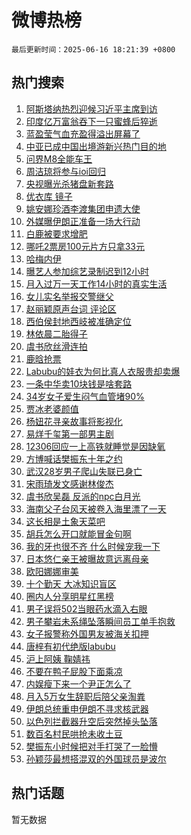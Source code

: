 # 微博热榜

`最后更新时间：2025-06-16 18:21:39 +0800`

## 热门搜索

1. [阿斯塔纳热烈迎候习近平主席到访](https://m.weibo.cn/search?containerid=100103type%3D1%26t%3D10%26q%3D%23%E9%98%BF%E6%96%AF%E5%A1%94%E7%BA%B3%E7%83%AD%E7%83%88%E8%BF%8E%E5%80%99%E4%B9%A0%E8%BF%91%E5%B9%B3%E4%B8%BB%E5%B8%AD%E5%88%B0%E8%AE%BF%23&stream_entry_id=51&isnewpage=1&extparam=seat%3D1%26dgr%3D0%26cate%3D10103%26pos%3D0%26c_type%3D51%26filter_type%3Drealtimehot%26stream_entry_id%3D51%26q%3D%2523%25E9%2598%25BF%25E6%2596%25AF%25E5%25A1%2594%25E7%25BA%25B3%25E7%2583%25AD%25E7%2583%2588%25E8%25BF%258E%25E5%2580%2599%25E4%25B9%25A0%25E8%25BF%2591%25E5%25B9%25B3%25E4%25B8%25BB%25E5%25B8%25AD%25E5%2588%25B0%25E8%25AE%25BF%2523%26display_time%3D1750069298%26pre_seqid%3D1750069298079044243839)
1. [印度亿万富翁吞下一只蜜蜂后猝逝](https://m.weibo.cn/search?containerid=100103type%3D1%26t%3D10%26q%3D%23%E5%8D%B0%E5%BA%A6%E4%BA%BF%E4%B8%87%E5%AF%8C%E7%BF%81%E5%90%9E%E4%B8%8B%E4%B8%80%E5%8F%AA%E8%9C%9C%E8%9C%82%E5%90%8E%E7%8C%9D%E9%80%9D%23&stream_entry_id=31&isnewpage=1&extparam=seat%3D1%26dgr%3D0%26band_rank%3D1%26flag%3D1%26lcate%3D5001%26c_type%3D31%26cate%3D5001%26pos%3D0%26filter_type%3Drealtimehot%26realpos%3D1%26stream_entry_id%3D31%26q%3D%2523%25E5%258D%25B0%25E5%25BA%25A6%25E4%25BA%25BF%25E4%25B8%2587%25E5%25AF%258C%25E7%25BF%2581%25E5%2590%259E%25E4%25B8%258B%25E4%25B8%2580%25E5%258F%25AA%25E8%259C%259C%25E8%259C%2582%25E5%2590%258E%25E7%258C%259D%25E9%2580%259D%2523%26display_time%3D1750069298%26pre_seqid%3D1750069298079044243839)
1. [蓝盈莹气血充盈得溢出屏幕了](https://m.weibo.cn/search?containerid=100103type%3D1%26t%3D10%26q%3D%E8%93%9D%E7%9B%88%E8%8E%B9%E6%B0%94%E8%A1%80%E5%85%85%E7%9B%88%E5%BE%97%E6%BA%A2%E5%87%BA%E5%B1%8F%E5%B9%95%E4%BA%86&stream_entry_id=31&isnewpage=1&extparam=seat%3D1%26dgr%3D0%26band_rank%3D2%26flag%3D2%26lcate%3D5001%26c_type%3D31%26cate%3D5001%26pos%3D1%26filter_type%3Drealtimehot%26realpos%3D2%26stream_entry_id%3D31%26q%3D%25E8%2593%259D%25E7%259B%2588%25E8%258E%25B9%25E6%25B0%2594%25E8%25A1%2580%25E5%2585%2585%25E7%259B%2588%25E5%25BE%2597%25E6%25BA%25A2%25E5%2587%25BA%25E5%25B1%258F%25E5%25B9%2595%25E4%25BA%2586%26display_time%3D1750069298%26pre_seqid%3D1750069298079044243839)
1. [中亚已成中国出境游新兴热门目的地](https://m.weibo.cn/search?containerid=100103type%3D1%26t%3D10%26q%3D%23%E4%B8%AD%E4%BA%9A%E5%B7%B2%E6%88%90%E4%B8%AD%E5%9B%BD%E5%87%BA%E5%A2%83%E6%B8%B8%E6%96%B0%E5%85%B4%E7%83%AD%E9%97%A8%E7%9B%AE%E7%9A%84%E5%9C%B0%23&stream_entry_id=31&isnewpage=1&extparam=seat%3D1%26dgr%3D0%26band_rank%3D3%26flag%3D1%26lcate%3D5001%26c_type%3D31%26cate%3D5001%26pos%3D2%26filter_type%3Drealtimehot%26realpos%3D3%26stream_entry_id%3D31%26q%3D%2523%25E4%25B8%25AD%25E4%25BA%259A%25E5%25B7%25B2%25E6%2588%2590%25E4%25B8%25AD%25E5%259B%25BD%25E5%2587%25BA%25E5%25A2%2583%25E6%25B8%25B8%25E6%2596%25B0%25E5%2585%25B4%25E7%2583%25AD%25E9%2597%25A8%25E7%259B%25AE%25E7%259A%2584%25E5%259C%25B0%2523%26display_time%3D1750069298%26pre_seqid%3D1750069298079044243839)
1. [问界M8全能车王](https://m.weibo.cn/search?containerid=100103type%3D1%26t%3D10%26q%3D%23%E9%97%AE%E7%95%8CM8%E5%85%A8%E8%83%BD%E8%BD%A6%E7%8E%8B%23&stream_entry_id=31&isnewpage=1&extparam=seat%3D1%26dgr%3D0%26band_rank%3D4%26lcate%3D5001%26adid%3D290043%26filter_type%3Drealtimehot%26c_type%3D31%26cate%3D5001%26pos%3D3%26topic_ad%3D1%26is_ad_pos%3D1%26stream_entry_id%3D31%26q%3D%2523%25E9%2597%25AE%25E7%2595%258CM8%25E5%2585%25A8%25E8%2583%25BD%25E8%25BD%25A6%25E7%258E%258B%2523%26display_time%3D1750069298%26pre_seqid%3D1750069298079044243839)
1. [周洁琼将参与ioi回归](https://m.weibo.cn/search?containerid=100103type%3D1%26t%3D10%26q%3D%23%E5%91%A8%E6%B4%81%E7%90%BC%E5%B0%86%E5%8F%82%E4%B8%8Eioi%E5%9B%9E%E5%BD%92%23&stream_entry_id=31&isnewpage=1&extparam=seat%3D1%26dgr%3D0%26band_rank%3D4%26flag%3D1%26lcate%3D5001%26c_type%3D31%26cate%3D5001%26pos%3D4%26filter_type%3Drealtimehot%26realpos%3D4%26stream_entry_id%3D31%26q%3D%2523%25E5%2591%25A8%25E6%25B4%2581%25E7%2590%25BC%25E5%25B0%2586%25E5%258F%2582%25E4%25B8%258Eioi%25E5%259B%259E%25E5%25BD%2592%2523%26display_time%3D1750069298%26pre_seqid%3D1750069298079044243839)
1. [央视曝光杀猪盘新套路](https://m.weibo.cn/search?containerid=100103type%3D1%26t%3D10%26q%3D%23%E5%A4%AE%E8%A7%86%E6%9B%9D%E5%85%89%E6%9D%80%E7%8C%AA%E7%9B%98%E6%96%B0%E5%A5%97%E8%B7%AF%23&stream_entry_id=31&isnewpage=1&extparam=seat%3D1%26dgr%3D0%26band_rank%3D5%26flag%3D0%26lcate%3D5001%26c_type%3D31%26cate%3D5001%26pos%3D5%26filter_type%3Drealtimehot%26realpos%3D5%26stream_entry_id%3D31%26q%3D%2523%25E5%25A4%25AE%25E8%25A7%2586%25E6%259B%259D%25E5%2585%2589%25E6%259D%2580%25E7%258C%25AA%25E7%259B%2598%25E6%2596%25B0%25E5%25A5%2597%25E8%25B7%25AF%2523%26display_time%3D1750069298%26pre_seqid%3D1750069298079044243839)
1. [优衣库 镜子](https://m.weibo.cn/search?containerid=100103type%3D1%26t%3D10%26q%3D%E4%BC%98%E8%A1%A3%E5%BA%93+%E9%95%9C%E5%AD%90&stream_entry_id=31&isnewpage=1&extparam=seat%3D1%26dgr%3D0%26band_rank%3D6%26flag%3D2%26lcate%3D5001%26c_type%3D31%26cate%3D5001%26pos%3D6%26filter_type%3Drealtimehot%26realpos%3D6%26stream_entry_id%3D31%26q%3D%25E4%25BC%2598%25E8%25A1%25A3%25E5%25BA%2593%2520%25E9%2595%259C%25E5%25AD%2590%26display_time%3D1750069298%26pre_seqid%3D1750069298079044243839)
1. [姚安娜珍酒李渡集团申遗大使](https://m.weibo.cn/search?containerid=100103type%3D1%26t%3D10%26q%3D%23%E5%A7%9A%E5%AE%89%E5%A8%9C%E7%8F%8D%E9%85%92%E6%9D%8E%E6%B8%A1%E9%9B%86%E5%9B%A2%E7%94%B3%E9%81%97%E5%A4%A7%E4%BD%BF%23&stream_entry_id=31&isnewpage=1&extparam=seat%3D1%26dgr%3D0%26band_rank%3D7%26lcate%3D5001%26adid%3D290211%26filter_type%3Drealtimehot%26c_type%3D31%26cate%3D5001%26pos%3D7%26topic_ad%3D1%26is_ad_pos%3D1%26stream_entry_id%3D31%26q%3D%2523%25E5%25A7%259A%25E5%25AE%2589%25E5%25A8%259C%25E7%258F%258D%25E9%2585%2592%25E6%259D%258E%25E6%25B8%25A1%25E9%259B%2586%25E5%259B%25A2%25E7%2594%25B3%25E9%2581%2597%25E5%25A4%25A7%25E4%25BD%25BF%2523%26display_time%3D1750069298%26pre_seqid%3D1750069298079044243839)
1. [外媒曝伊朗正准备一场大行动](https://m.weibo.cn/search?containerid=100103type%3D1%26t%3D10%26q%3D%23%E5%A4%96%E5%AA%92%E6%9B%9D%E4%BC%8A%E6%9C%97%E6%AD%A3%E5%87%86%E5%A4%87%E4%B8%80%E5%9C%BA%E5%A4%A7%E8%A1%8C%E5%8A%A8%23&stream_entry_id=31&isnewpage=1&extparam=seat%3D1%26dgr%3D0%26band_rank%3D7%26flag%3D1%26lcate%3D5001%26c_type%3D31%26cate%3D5001%26pos%3D8%26filter_type%3Drealtimehot%26realpos%3D7%26stream_entry_id%3D31%26q%3D%2523%25E5%25A4%2596%25E5%25AA%2592%25E6%259B%259D%25E4%25BC%258A%25E6%259C%2597%25E6%25AD%25A3%25E5%2587%2586%25E5%25A4%2587%25E4%25B8%2580%25E5%259C%25BA%25E5%25A4%25A7%25E8%25A1%258C%25E5%258A%25A8%2523%26display_time%3D1750069298%26pre_seqid%3D1750069298079044243839)
1. [白鹿被要求增肥](https://m.weibo.cn/search?containerid=100103type%3D1%26t%3D10%26q%3D%E7%99%BD%E9%B9%BF%E8%A2%AB%E8%A6%81%E6%B1%82%E5%A2%9E%E8%82%A5&stream_entry_id=31&isnewpage=1&extparam=seat%3D1%26dgr%3D0%26band_rank%3D8%26flag%3D1%26lcate%3D5001%26c_type%3D31%26cate%3D5001%26pos%3D9%26filter_type%3Drealtimehot%26realpos%3D8%26stream_entry_id%3D31%26q%3D%25E7%2599%25BD%25E9%25B9%25BF%25E8%25A2%25AB%25E8%25A6%2581%25E6%25B1%2582%25E5%25A2%259E%25E8%2582%25A5%26display_time%3D1750069298%26pre_seqid%3D1750069298079044243839)
1. [哪吒2票房100元片方只拿33元](https://m.weibo.cn/search?containerid=100103type%3D1%26t%3D10%26q%3D%23%E5%93%AA%E5%90%922%E7%A5%A8%E6%88%BF100%E5%85%83%E7%89%87%E6%96%B9%E5%8F%AA%E6%8B%BF33%E5%85%83%23&stream_entry_id=31&isnewpage=1&extparam=seat%3D1%26dgr%3D0%26band_rank%3D9%26flag%3D0%26lcate%3D5001%26c_type%3D31%26cate%3D5001%26pos%3D10%26filter_type%3Drealtimehot%26realpos%3D9%26stream_entry_id%3D31%26q%3D%2523%25E5%2593%25AA%25E5%2590%25922%25E7%25A5%25A8%25E6%2588%25BF100%25E5%2585%2583%25E7%2589%2587%25E6%2596%25B9%25E5%258F%25AA%25E6%258B%25BF33%25E5%2585%2583%2523%26display_time%3D1750069298%26pre_seqid%3D1750069298079044243839)
1. [哈梅内伊](https://m.weibo.cn/search?containerid=100103type%3D1%26t%3D10%26q%3D%E5%93%88%E6%A2%85%E5%86%85%E4%BC%8A&stream_entry_id=31&isnewpage=1&extparam=seat%3D1%26dgr%3D0%26band_rank%3D10%26flag%3D0%26lcate%3D5001%26c_type%3D31%26cate%3D5001%26pos%3D11%26filter_type%3Drealtimehot%26realpos%3D10%26stream_entry_id%3D31%26q%3D%25E5%2593%2588%25E6%25A2%2585%25E5%2586%2585%25E4%25BC%258A%26display_time%3D1750069298%26pre_seqid%3D1750069298079044243839)
1. [曝艺人参加综艺录制迟到12小时](https://m.weibo.cn/search?containerid=100103type%3D1%26t%3D10%26q%3D%23%E6%9B%9D%E8%89%BA%E4%BA%BA%E5%8F%82%E5%8A%A0%E7%BB%BC%E8%89%BA%E5%BD%95%E5%88%B6%E8%BF%9F%E5%88%B012%E5%B0%8F%E6%97%B6%23&stream_entry_id=31&isnewpage=1&extparam=seat%3D1%26dgr%3D0%26band_rank%3D11%26flag%3D1%26lcate%3D5001%26c_type%3D31%26cate%3D5001%26pos%3D12%26filter_type%3Drealtimehot%26realpos%3D11%26stream_entry_id%3D31%26q%3D%2523%25E6%259B%259D%25E8%2589%25BA%25E4%25BA%25BA%25E5%258F%2582%25E5%258A%25A0%25E7%25BB%25BC%25E8%2589%25BA%25E5%25BD%2595%25E5%2588%25B6%25E8%25BF%259F%25E5%2588%25B012%25E5%25B0%258F%25E6%2597%25B6%2523%26display_time%3D1750069298%26pre_seqid%3D1750069298079044243839)
1. [月入过万一天工作14小时的真实生活](https://m.weibo.cn/search?containerid=100103type%3D1%26t%3D10%26q%3D%E6%9C%88%E5%85%A5%E8%BF%87%E4%B8%87%E4%B8%80%E5%A4%A9%E5%B7%A5%E4%BD%9C14%E5%B0%8F%E6%97%B6%E7%9A%84%E7%9C%9F%E5%AE%9E%E7%94%9F%E6%B4%BB&stream_entry_id=31&isnewpage=1&extparam=seat%3D1%26dgr%3D0%26band_rank%3D12%26flag%3D1%26lcate%3D5001%26c_type%3D31%26cate%3D5001%26pos%3D13%26filter_type%3Drealtimehot%26realpos%3D12%26stream_entry_id%3D31%26q%3D%25E6%259C%2588%25E5%2585%25A5%25E8%25BF%2587%25E4%25B8%2587%25E4%25B8%2580%25E5%25A4%25A9%25E5%25B7%25A5%25E4%25BD%259C14%25E5%25B0%258F%25E6%2597%25B6%25E7%259A%2584%25E7%259C%259F%25E5%25AE%259E%25E7%2594%259F%25E6%25B4%25BB%26display_time%3D1750069298%26pre_seqid%3D1750069298079044243839)
1. [女儿实名举报交警继父](https://m.weibo.cn/search?containerid=100103type%3D1%26t%3D10%26q%3D%23%E5%A5%B3%E5%84%BF%E5%AE%9E%E5%90%8D%E4%B8%BE%E6%8A%A5%E4%BA%A4%E8%AD%A6%E7%BB%A7%E7%88%B6%23&stream_entry_id=31&isnewpage=1&extparam=seat%3D1%26dgr%3D0%26band_rank%3D13%26flag%3D2%26lcate%3D5001%26c_type%3D31%26cate%3D5001%26pos%3D14%26filter_type%3Drealtimehot%26realpos%3D13%26stream_entry_id%3D31%26q%3D%2523%25E5%25A5%25B3%25E5%2584%25BF%25E5%25AE%259E%25E5%2590%258D%25E4%25B8%25BE%25E6%258A%25A5%25E4%25BA%25A4%25E8%25AD%25A6%25E7%25BB%25A7%25E7%2588%25B6%2523%26display_time%3D1750069298%26pre_seqid%3D1750069298079044243839)
1. [赵丽颖原声台词 评论区](https://m.weibo.cn/search?containerid=100103type%3D1%26t%3D10%26q%3D%E8%B5%B5%E4%B8%BD%E9%A2%96%E5%8E%9F%E5%A3%B0%E5%8F%B0%E8%AF%8D+%E8%AF%84%E8%AE%BA%E5%8C%BA&stream_entry_id=31&isnewpage=1&extparam=seat%3D1%26dgr%3D0%26band_rank%3D14%26flag%3D1%26lcate%3D5001%26c_type%3D31%26cate%3D5001%26pos%3D15%26filter_type%3Drealtimehot%26realpos%3D14%26stream_entry_id%3D31%26q%3D%25E8%25B5%25B5%25E4%25B8%25BD%25E9%25A2%2596%25E5%258E%259F%25E5%25A3%25B0%25E5%258F%25B0%25E8%25AF%258D%2520%25E8%25AF%2584%25E8%25AE%25BA%25E5%258C%25BA%26display_time%3D1750069298%26pre_seqid%3D1750069298079044243839)
1. [西伯侯封地西岐被准确定位](https://m.weibo.cn/search?containerid=100103type%3D1%26t%3D10%26q%3D%23%E8%A5%BF%E4%BC%AF%E4%BE%AF%E5%B0%81%E5%9C%B0%E8%A5%BF%E5%B2%90%E8%A2%AB%E5%87%86%E7%A1%AE%E5%AE%9A%E4%BD%8D%23&stream_entry_id=31&isnewpage=1&extparam=seat%3D1%26dgr%3D0%26band_rank%3D15%26flag%3D1%26lcate%3D5001%26c_type%3D31%26cate%3D5001%26pos%3D16%26filter_type%3Drealtimehot%26realpos%3D15%26stream_entry_id%3D31%26q%3D%2523%25E8%25A5%25BF%25E4%25BC%25AF%25E4%25BE%25AF%25E5%25B0%2581%25E5%259C%25B0%25E8%25A5%25BF%25E5%25B2%2590%25E8%25A2%25AB%25E5%2587%2586%25E7%25A1%25AE%25E5%25AE%259A%25E4%25BD%258D%2523%26display_time%3D1750069298%26pre_seqid%3D1750069298079044243839)
1. [林依晨二胎得子](https://m.weibo.cn/search?containerid=100103type%3D1%26t%3D10%26q%3D%23%E6%9E%97%E4%BE%9D%E6%99%A8%E4%BA%8C%E8%83%8E%E5%BE%97%E5%AD%90%23&stream_entry_id=31&isnewpage=1&extparam=seat%3D1%26dgr%3D0%26band_rank%3D16%26flag%3D2%26lcate%3D5001%26c_type%3D31%26cate%3D5001%26pos%3D17%26filter_type%3Drealtimehot%26realpos%3D16%26stream_entry_id%3D31%26q%3D%2523%25E6%259E%2597%25E4%25BE%259D%25E6%2599%25A8%25E4%25BA%258C%25E8%2583%258E%25E5%25BE%2597%25E5%25AD%2590%2523%26display_time%3D1750069298%26pre_seqid%3D1750069298079044243839)
1. [虞书欣丝滑连拍](https://m.weibo.cn/search?containerid=100103type%3D1%26t%3D10%26q%3D%23%E8%99%9E%E4%B9%A6%E6%AC%A3%E4%B8%9D%E6%BB%91%E8%BF%9E%E6%8B%8D%23&stream_entry_id=31&isnewpage=1&extparam=seat%3D1%26dgr%3D0%26band_rank%3D17%26flag%3D1%26lcate%3D5001%26c_type%3D31%26cate%3D5001%26pos%3D18%26filter_type%3Drealtimehot%26realpos%3D17%26stream_entry_id%3D31%26q%3D%2523%25E8%2599%259E%25E4%25B9%25A6%25E6%25AC%25A3%25E4%25B8%259D%25E6%25BB%2591%25E8%25BF%259E%25E6%258B%258D%2523%26display_time%3D1750069298%26pre_seqid%3D1750069298079044243839)
1. [鹿晗抢票](https://m.weibo.cn/search?containerid=100103type%3D1%26t%3D10%26q%3D%E9%B9%BF%E6%99%97%E6%8A%A2%E7%A5%A8&stream_entry_id=31&isnewpage=1&extparam=seat%3D1%26dgr%3D0%26band_rank%3D18%26flag%3D1%26lcate%3D5001%26c_type%3D31%26cate%3D5001%26pos%3D19%26filter_type%3Drealtimehot%26realpos%3D18%26stream_entry_id%3D31%26q%3D%25E9%25B9%25BF%25E6%2599%2597%25E6%258A%25A2%25E7%25A5%25A8%26display_time%3D1750069298%26pre_seqid%3D1750069298079044243839)
1. [Labubu的娃衣为何比真人衣服贵却卖爆](https://m.weibo.cn/search?containerid=100103type%3D1%26t%3D10%26q%3DLabubu%E7%9A%84%E5%A8%83%E8%A1%A3%E4%B8%BA%E4%BD%95%E6%AF%94%E7%9C%9F%E4%BA%BA%E8%A1%A3%E6%9C%8D%E8%B4%B5%E5%8D%B4%E5%8D%96%E7%88%86&stream_entry_id=31&isnewpage=1&extparam=seat%3D1%26dgr%3D0%26band_rank%3D19%26flag%3D1%26lcate%3D5001%26c_type%3D31%26filter_type%3Drealtimehot%26cate%3D5001%26pos%3D20%26is_ai_ask%3D1%26realpos%3D19%26stream_entry_id%3D31%26q%3DLabubu%25E7%259A%2584%25E5%25A8%2583%25E8%25A1%25A3%25E4%25B8%25BA%25E4%25BD%2595%25E6%25AF%2594%25E7%259C%259F%25E4%25BA%25BA%25E8%25A1%25A3%25E6%259C%258D%25E8%25B4%25B5%25E5%258D%25B4%25E5%258D%2596%25E7%2588%2586%26display_time%3D1750069298%26pre_seqid%3D1750069298079044243839)
1. [一条中华卖10块钱是啥套路](https://m.weibo.cn/search?containerid=100103type%3D1%26t%3D10%26q%3D%E4%B8%80%E6%9D%A1%E4%B8%AD%E5%8D%8E%E5%8D%9610%E5%9D%97%E9%92%B1%E6%98%AF%E5%95%A5%E5%A5%97%E8%B7%AF&stream_entry_id=31&isnewpage=1&extparam=seat%3D1%26dgr%3D0%26band_rank%3D20%26flag%3D1%26lcate%3D5001%26c_type%3D31%26cate%3D5001%26pos%3D21%26filter_type%3Drealtimehot%26realpos%3D20%26stream_entry_id%3D31%26q%3D%25E4%25B8%2580%25E6%259D%25A1%25E4%25B8%25AD%25E5%258D%258E%25E5%258D%259610%25E5%259D%2597%25E9%2592%25B1%25E6%2598%25AF%25E5%2595%25A5%25E5%25A5%2597%25E8%25B7%25AF%26display_time%3D1750069298%26pre_seqid%3D1750069298079044243839)
1. [34岁女子爱生闷气血管堵90%](https://m.weibo.cn/search?containerid=100103type%3D1%26t%3D10%26q%3D%2334%E5%B2%81%E5%A5%B3%E5%AD%90%E7%88%B1%E7%94%9F%E9%97%B7%E6%B0%94%E8%A1%80%E7%AE%A1%E5%A0%B590%25%23&stream_entry_id=31&isnewpage=1&extparam=seat%3D1%26dgr%3D0%26band_rank%3D21%26flag%3D1%26lcate%3D5001%26c_type%3D31%26cate%3D5001%26pos%3D22%26filter_type%3Drealtimehot%26realpos%3D21%26stream_entry_id%3D31%26q%3D%252334%25E5%25B2%2581%25E5%25A5%25B3%25E5%25AD%2590%25E7%2588%25B1%25E7%2594%259F%25E9%2597%25B7%25E6%25B0%2594%25E8%25A1%2580%25E7%25AE%25A1%25E5%25A0%25B590%2525%2523%26display_time%3D1750069298%26pre_seqid%3D1750069298079044243839)
1. [贾冰老婆颜值](https://m.weibo.cn/search?containerid=100103type%3D1%26t%3D10%26q%3D%E8%B4%BE%E5%86%B0%E8%80%81%E5%A9%86%E9%A2%9C%E5%80%BC&stream_entry_id=31&isnewpage=1&extparam=seat%3D1%26dgr%3D0%26band_rank%3D22%26flag%3D1%26lcate%3D5001%26c_type%3D31%26cate%3D5001%26pos%3D23%26filter_type%3Drealtimehot%26realpos%3D22%26stream_entry_id%3D31%26q%3D%25E8%25B4%25BE%25E5%2586%25B0%25E8%2580%2581%25E5%25A9%2586%25E9%25A2%259C%25E5%2580%25BC%26display_time%3D1750069298%26pre_seqid%3D1750069298079044243839)
1. [杨妞花寻亲故事将影视化](https://m.weibo.cn/search?containerid=100103type%3D1%26t%3D10%26q%3D%23%E6%9D%A8%E5%A6%9E%E8%8A%B1%E5%AF%BB%E4%BA%B2%E6%95%85%E4%BA%8B%E5%B0%86%E5%BD%B1%E8%A7%86%E5%8C%96%23&stream_entry_id=31&isnewpage=1&extparam=seat%3D1%26dgr%3D0%26band_rank%3D23%26flag%3D1%26lcate%3D5001%26c_type%3D31%26cate%3D5001%26pos%3D24%26filter_type%3Drealtimehot%26realpos%3D23%26stream_entry_id%3D31%26q%3D%2523%25E6%259D%25A8%25E5%25A6%259E%25E8%258A%25B1%25E5%25AF%25BB%25E4%25BA%25B2%25E6%2595%2585%25E4%25BA%258B%25E5%25B0%2586%25E5%25BD%25B1%25E8%25A7%2586%25E5%258C%2596%2523%26display_time%3D1750069298%26pre_seqid%3D1750069298079044243839)
1. [易烊千玺第一部男主剧](https://m.weibo.cn/search?containerid=100103type%3D1%26t%3D10%26q%3D%23%E6%98%93%E7%83%8A%E5%8D%83%E7%8E%BA%E7%AC%AC%E4%B8%80%E9%83%A8%E7%94%B7%E4%B8%BB%E5%89%A7%23&stream_entry_id=31&isnewpage=1&extparam=seat%3D1%26dgr%3D0%26band_rank%3D24%26flag%3D0%26lcate%3D5001%26c_type%3D31%26cate%3D5001%26pos%3D25%26filter_type%3Drealtimehot%26realpos%3D24%26stream_entry_id%3D31%26q%3D%2523%25E6%2598%2593%25E7%2583%258A%25E5%258D%2583%25E7%258E%25BA%25E7%25AC%25AC%25E4%25B8%2580%25E9%2583%25A8%25E7%2594%25B7%25E4%25B8%25BB%25E5%2589%25A7%2523%26display_time%3D1750069298%26pre_seqid%3D1750069298079044243839)
1. [12306回应一上高铁就睡觉是因缺氧](https://m.weibo.cn/search?containerid=100103type%3D1%26t%3D10%26q%3D%2312306%E5%9B%9E%E5%BA%94%E4%B8%80%E4%B8%8A%E9%AB%98%E9%93%81%E5%B0%B1%E7%9D%A1%E8%A7%89%E6%98%AF%E5%9B%A0%E7%BC%BA%E6%B0%A7%23&stream_entry_id=31&isnewpage=1&extparam=seat%3D1%26dgr%3D0%26band_rank%3D25%26flag%3D0%26lcate%3D5001%26c_type%3D31%26cate%3D5001%26pos%3D26%26filter_type%3Drealtimehot%26realpos%3D25%26stream_entry_id%3D31%26q%3D%252312306%25E5%259B%259E%25E5%25BA%2594%25E4%25B8%2580%25E4%25B8%258A%25E9%25AB%2598%25E9%2593%2581%25E5%25B0%25B1%25E7%259D%25A1%25E8%25A7%2589%25E6%2598%25AF%25E5%259B%25A0%25E7%25BC%25BA%25E6%25B0%25A7%2523%26display_time%3D1750069298%26pre_seqid%3D1750069298079044243839)
1. [方博喊话樊振东十年之约](https://m.weibo.cn/search?containerid=100103type%3D1%26t%3D10%26q%3D%23%E6%96%B9%E5%8D%9A%E5%96%8A%E8%AF%9D%E6%A8%8A%E6%8C%AF%E4%B8%9C%E5%8D%81%E5%B9%B4%E4%B9%8B%E7%BA%A6%23&stream_entry_id=31&isnewpage=1&extparam=seat%3D1%26dgr%3D0%26band_rank%3D26%26flag%3D1%26lcate%3D5001%26c_type%3D31%26cate%3D5001%26pos%3D27%26filter_type%3Drealtimehot%26realpos%3D26%26stream_entry_id%3D31%26q%3D%2523%25E6%2596%25B9%25E5%258D%259A%25E5%2596%258A%25E8%25AF%259D%25E6%25A8%258A%25E6%258C%25AF%25E4%25B8%259C%25E5%258D%2581%25E5%25B9%25B4%25E4%25B9%258B%25E7%25BA%25A6%2523%26display_time%3D1750069298%26pre_seqid%3D1750069298079044243839)
1. [武汉28岁男子爬山失联已身亡](https://m.weibo.cn/search?containerid=100103type%3D1%26t%3D10%26q%3D%23%E6%AD%A6%E6%B1%8928%E5%B2%81%E7%94%B7%E5%AD%90%E7%88%AC%E5%B1%B1%E5%A4%B1%E8%81%94%E5%B7%B2%E8%BA%AB%E4%BA%A1%23&stream_entry_id=31&isnewpage=1&extparam=seat%3D1%26dgr%3D0%26band_rank%3D27%26flag%3D1%26lcate%3D5001%26c_type%3D31%26cate%3D5001%26pos%3D28%26filter_type%3Drealtimehot%26realpos%3D27%26stream_entry_id%3D31%26q%3D%2523%25E6%25AD%25A6%25E6%25B1%258928%25E5%25B2%2581%25E7%2594%25B7%25E5%25AD%2590%25E7%2588%25AC%25E5%25B1%25B1%25E5%25A4%25B1%25E8%2581%2594%25E5%25B7%25B2%25E8%25BA%25AB%25E4%25BA%25A1%2523%26display_time%3D1750069298%26pre_seqid%3D1750069298079044243839)
1. [宋雨琦发文感谢林俊杰](https://m.weibo.cn/search?containerid=100103type%3D1%26t%3D10%26q%3D%23%E5%AE%8B%E9%9B%A8%E7%90%A6%E5%8F%91%E6%96%87%E6%84%9F%E8%B0%A2%E6%9E%97%E4%BF%8A%E6%9D%B0%23&stream_entry_id=31&isnewpage=1&extparam=seat%3D1%26dgr%3D0%26band_rank%3D28%26flag%3D1%26lcate%3D5001%26c_type%3D31%26cate%3D5001%26pos%3D29%26filter_type%3Drealtimehot%26realpos%3D28%26stream_entry_id%3D31%26q%3D%2523%25E5%25AE%258B%25E9%259B%25A8%25E7%2590%25A6%25E5%258F%2591%25E6%2596%2587%25E6%2584%259F%25E8%25B0%25A2%25E6%259E%2597%25E4%25BF%258A%25E6%259D%25B0%2523%26display_time%3D1750069298%26pre_seqid%3D1750069298079044243839)
1. [虞书欣吴磊 反派的npc白月光](https://m.weibo.cn/search?containerid=100103type%3D1%26t%3D10%26q%3D%E8%99%9E%E4%B9%A6%E6%AC%A3%E5%90%B4%E7%A3%8A+%E5%8F%8D%E6%B4%BE%E7%9A%84npc%E7%99%BD%E6%9C%88%E5%85%89&stream_entry_id=31&isnewpage=1&extparam=seat%3D1%26dgr%3D0%26band_rank%3D29%26flag%3D1%26lcate%3D5001%26c_type%3D31%26cate%3D5001%26pos%3D30%26filter_type%3Drealtimehot%26realpos%3D29%26stream_entry_id%3D31%26q%3D%25E8%2599%259E%25E4%25B9%25A6%25E6%25AC%25A3%25E5%2590%25B4%25E7%25A3%258A%2520%25E5%258F%258D%25E6%25B4%25BE%25E7%259A%2584npc%25E7%2599%25BD%25E6%259C%2588%25E5%2585%2589%26display_time%3D1750069298%26pre_seqid%3D1750069298079044243839)
1. [海南父子台风天被卷入海里漂了一天](https://m.weibo.cn/search?containerid=100103type%3D1%26t%3D10%26q%3D%23%E6%B5%B7%E5%8D%97%E7%88%B6%E5%AD%90%E5%8F%B0%E9%A3%8E%E5%A4%A9%E8%A2%AB%E5%8D%B7%E5%85%A5%E6%B5%B7%E9%87%8C%E6%BC%82%E4%BA%86%E4%B8%80%E5%A4%A9%23&stream_entry_id=31&isnewpage=1&extparam=seat%3D1%26dgr%3D0%26band_rank%3D30%26flag%3D1%26lcate%3D5001%26c_type%3D31%26cate%3D5001%26pos%3D31%26filter_type%3Drealtimehot%26realpos%3D30%26stream_entry_id%3D31%26q%3D%2523%25E6%25B5%25B7%25E5%258D%2597%25E7%2588%25B6%25E5%25AD%2590%25E5%258F%25B0%25E9%25A3%258E%25E5%25A4%25A9%25E8%25A2%25AB%25E5%258D%25B7%25E5%2585%25A5%25E6%25B5%25B7%25E9%2587%258C%25E6%25BC%2582%25E4%25BA%2586%25E4%25B8%2580%25E5%25A4%25A9%2523%26display_time%3D1750069298%26pre_seqid%3D1750069298079044243839)
1. [这长相是土象天菜吧](https://m.weibo.cn/search?containerid=100103type%3D1%26t%3D10%26q%3D%E8%BF%99%E9%95%BF%E7%9B%B8%E6%98%AF%E5%9C%9F%E8%B1%A1%E5%A4%A9%E8%8F%9C%E5%90%A7&stream_entry_id=31&isnewpage=1&extparam=seat%3D1%26dgr%3D0%26band_rank%3D31%26flag%3D1%26lcate%3D5001%26c_type%3D31%26cate%3D5001%26pos%3D32%26filter_type%3Drealtimehot%26realpos%3D31%26stream_entry_id%3D31%26q%3D%25E8%25BF%2599%25E9%2595%25BF%25E7%259B%25B8%25E6%2598%25AF%25E5%259C%259F%25E8%25B1%25A1%25E5%25A4%25A9%25E8%258F%259C%25E5%2590%25A7%26display_time%3D1750069298%26pre_seqid%3D1750069298079044243839)
1. [胡兵怎么开口就能冒金句啊](https://m.weibo.cn/search?containerid=100103type%3D1%26t%3D10%26q%3D%23%E8%83%A1%E5%85%B5%E6%80%8E%E4%B9%88%E5%BC%80%E5%8F%A3%E5%B0%B1%E8%83%BD%E5%86%92%E9%87%91%E5%8F%A5%E5%95%8A%23&stream_entry_id=31&isnewpage=1&extparam=seat%3D1%26dgr%3D0%26band_rank%3D32%26flag%3D1%26lcate%3D5001%26c_type%3D31%26cate%3D5001%26pos%3D33%26filter_type%3Drealtimehot%26realpos%3D32%26stream_entry_id%3D31%26q%3D%2523%25E8%2583%25A1%25E5%2585%25B5%25E6%2580%258E%25E4%25B9%2588%25E5%25BC%2580%25E5%258F%25A3%25E5%25B0%25B1%25E8%2583%25BD%25E5%2586%2592%25E9%2587%2591%25E5%258F%25A5%25E5%2595%258A%2523%26display_time%3D1750069298%26pre_seqid%3D1750069298079044243839)
1. [我的牙也很不齐 什么时候宠我一下](https://m.weibo.cn/search?containerid=100103type%3D1%26t%3D10%26q%3D%E6%88%91%E7%9A%84%E7%89%99%E4%B9%9F%E5%BE%88%E4%B8%8D%E9%BD%90+%E4%BB%80%E4%B9%88%E6%97%B6%E5%80%99%E5%AE%A0%E6%88%91%E4%B8%80%E4%B8%8B&stream_entry_id=31&isnewpage=1&extparam=seat%3D1%26dgr%3D0%26band_rank%3D33%26flag%3D1%26lcate%3D5001%26c_type%3D31%26cate%3D5001%26pos%3D34%26filter_type%3Drealtimehot%26realpos%3D33%26stream_entry_id%3D31%26q%3D%25E6%2588%2591%25E7%259A%2584%25E7%2589%2599%25E4%25B9%259F%25E5%25BE%2588%25E4%25B8%258D%25E9%25BD%2590%2520%25E4%25BB%2580%25E4%25B9%2588%25E6%2597%25B6%25E5%2580%2599%25E5%25AE%25A0%25E6%2588%2591%25E4%25B8%2580%25E4%25B8%258B%26display_time%3D1750069298%26pre_seqid%3D1750069298079044243839)
1. [日本悠仁亲王被曝故意远离母亲](https://m.weibo.cn/search?containerid=100103type%3D1%26t%3D10%26q%3D%E6%97%A5%E6%9C%AC%E6%82%A0%E4%BB%81%E4%BA%B2%E7%8E%8B%E8%A2%AB%E6%9B%9D%E6%95%85%E6%84%8F%E8%BF%9C%E7%A6%BB%E6%AF%8D%E4%BA%B2&stream_entry_id=31&isnewpage=1&extparam=seat%3D1%26dgr%3D0%26band_rank%3D34%26flag%3D0%26lcate%3D5001%26c_type%3D31%26cate%3D5001%26pos%3D35%26filter_type%3Drealtimehot%26realpos%3D34%26stream_entry_id%3D31%26q%3D%25E6%2597%25A5%25E6%259C%25AC%25E6%2582%25A0%25E4%25BB%2581%25E4%25BA%25B2%25E7%258E%258B%25E8%25A2%25AB%25E6%259B%259D%25E6%2595%2585%25E6%2584%258F%25E8%25BF%259C%25E7%25A6%25BB%25E6%25AF%258D%25E4%25BA%25B2%26display_time%3D1750069298%26pre_seqid%3D1750069298079044243839)
1. [欧阳娜娜审美](https://m.weibo.cn/search?containerid=100103type%3D1%26t%3D10%26q%3D%E6%AC%A7%E9%98%B3%E5%A8%9C%E5%A8%9C%E5%AE%A1%E7%BE%8E&stream_entry_id=31&isnewpage=1&extparam=seat%3D1%26dgr%3D0%26band_rank%3D35%26flag%3D1%26lcate%3D5001%26c_type%3D31%26cate%3D5001%26pos%3D36%26filter_type%3Drealtimehot%26realpos%3D35%26stream_entry_id%3D31%26q%3D%25E6%25AC%25A7%25E9%2598%25B3%25E5%25A8%259C%25E5%25A8%259C%25E5%25AE%25A1%25E7%25BE%258E%26display_time%3D1750069298%26pre_seqid%3D1750069298079044243839)
1. [十个勤天 大冰知识盲区](https://m.weibo.cn/search?containerid=100103type%3D1%26t%3D10%26q%3D%E5%8D%81%E4%B8%AA%E5%8B%A4%E5%A4%A9+%E5%A4%A7%E5%86%B0%E7%9F%A5%E8%AF%86%E7%9B%B2%E5%8C%BA&stream_entry_id=31&isnewpage=1&extparam=seat%3D1%26dgr%3D0%26band_rank%3D36%26flag%3D0%26lcate%3D5001%26c_type%3D31%26cate%3D5001%26pos%3D37%26filter_type%3Drealtimehot%26realpos%3D36%26stream_entry_id%3D31%26q%3D%25E5%258D%2581%25E4%25B8%25AA%25E5%258B%25A4%25E5%25A4%25A9%2520%25E5%25A4%25A7%25E5%2586%25B0%25E7%259F%25A5%25E8%25AF%2586%25E7%259B%25B2%25E5%258C%25BA%26display_time%3D1750069298%26pre_seqid%3D1750069298079044243839)
1. [圈内人分享明星红黑榜](https://m.weibo.cn/search?containerid=100103type%3D1%26t%3D10%26q%3D%23%E5%9C%88%E5%86%85%E4%BA%BA%E5%88%86%E4%BA%AB%E6%98%8E%E6%98%9F%E7%BA%A2%E9%BB%91%E6%A6%9C%23&stream_entry_id=31&isnewpage=1&extparam=seat%3D1%26dgr%3D0%26band_rank%3D37%26flag%3D1%26lcate%3D5001%26c_type%3D31%26cate%3D5001%26pos%3D38%26filter_type%3Drealtimehot%26realpos%3D37%26stream_entry_id%3D31%26q%3D%2523%25E5%259C%2588%25E5%2586%2585%25E4%25BA%25BA%25E5%2588%2586%25E4%25BA%25AB%25E6%2598%258E%25E6%2598%259F%25E7%25BA%25A2%25E9%25BB%2591%25E6%25A6%259C%2523%26display_time%3D1750069298%26pre_seqid%3D1750069298079044243839)
1. [男子误将502当眼药水滴入右眼](https://m.weibo.cn/search?containerid=100103type%3D1%26t%3D10%26q%3D%23%E7%94%B7%E5%AD%90%E8%AF%AF%E5%B0%86502%E5%BD%93%E7%9C%BC%E8%8D%AF%E6%B0%B4%E6%BB%B4%E5%85%A5%E5%8F%B3%E7%9C%BC%23&stream_entry_id=31&isnewpage=1&extparam=seat%3D1%26dgr%3D0%26band_rank%3D38%26flag%3D1%26lcate%3D5001%26c_type%3D31%26cate%3D5001%26pos%3D39%26filter_type%3Drealtimehot%26realpos%3D38%26stream_entry_id%3D31%26q%3D%2523%25E7%2594%25B7%25E5%25AD%2590%25E8%25AF%25AF%25E5%25B0%2586502%25E5%25BD%2593%25E7%259C%25BC%25E8%258D%25AF%25E6%25B0%25B4%25E6%25BB%25B4%25E5%2585%25A5%25E5%258F%25B3%25E7%259C%25BC%2523%26display_time%3D1750069298%26pre_seqid%3D1750069298079044243839)
1. [男子攀岩未系绳坠落瞬间员工单手抱救](https://m.weibo.cn/search?containerid=100103type%3D1%26t%3D10%26q%3D%23%E7%94%B7%E5%AD%90%E6%94%80%E5%B2%A9%E6%9C%AA%E7%B3%BB%E7%BB%B3%E5%9D%A0%E8%90%BD%E7%9E%AC%E9%97%B4%E5%91%98%E5%B7%A5%E5%8D%95%E6%89%8B%E6%8A%B1%E6%95%91%23&stream_entry_id=31&isnewpage=1&extparam=seat%3D1%26dgr%3D0%26band_rank%3D39%26flag%3D1%26lcate%3D5001%26c_type%3D31%26cate%3D5001%26pos%3D40%26filter_type%3Drealtimehot%26realpos%3D39%26stream_entry_id%3D31%26q%3D%2523%25E7%2594%25B7%25E5%25AD%2590%25E6%2594%2580%25E5%25B2%25A9%25E6%259C%25AA%25E7%25B3%25BB%25E7%25BB%25B3%25E5%259D%25A0%25E8%2590%25BD%25E7%259E%25AC%25E9%2597%25B4%25E5%2591%2598%25E5%25B7%25A5%25E5%258D%2595%25E6%2589%258B%25E6%258A%25B1%25E6%2595%2591%2523%26display_time%3D1750069298%26pre_seqid%3D1750069298079044243839)
1. [女子报警称外国男友被海关扣押](https://m.weibo.cn/search?containerid=100103type%3D1%26t%3D10%26q%3D%23%E5%A5%B3%E5%AD%90%E6%8A%A5%E8%AD%A6%E7%A7%B0%E5%A4%96%E5%9B%BD%E7%94%B7%E5%8F%8B%E8%A2%AB%E6%B5%B7%E5%85%B3%E6%89%A3%E6%8A%BC%23&stream_entry_id=31&isnewpage=1&extparam=seat%3D1%26dgr%3D0%26band_rank%3D40%26flag%3D1%26lcate%3D5001%26c_type%3D31%26cate%3D5001%26pos%3D41%26filter_type%3Drealtimehot%26realpos%3D40%26stream_entry_id%3D31%26q%3D%2523%25E5%25A5%25B3%25E5%25AD%2590%25E6%258A%25A5%25E8%25AD%25A6%25E7%25A7%25B0%25E5%25A4%2596%25E5%259B%25BD%25E7%2594%25B7%25E5%258F%258B%25E8%25A2%25AB%25E6%25B5%25B7%25E5%2585%25B3%25E6%2589%25A3%25E6%258A%25BC%2523%26display_time%3D1750069298%26pre_seqid%3D1750069298079044243839)
1. [唐梓有初代绝版labubu](https://m.weibo.cn/search?containerid=100103type%3D1%26t%3D10%26q%3D%23%E5%94%90%E6%A2%93%E6%9C%89%E5%88%9D%E4%BB%A3%E7%BB%9D%E7%89%88labubu%23&stream_entry_id=31&isnewpage=1&extparam=seat%3D1%26dgr%3D0%26band_rank%3D41%26flag%3D1%26lcate%3D5001%26c_type%3D31%26cate%3D5001%26pos%3D42%26filter_type%3Drealtimehot%26realpos%3D41%26stream_entry_id%3D31%26q%3D%2523%25E5%2594%2590%25E6%25A2%2593%25E6%259C%2589%25E5%2588%259D%25E4%25BB%25A3%25E7%25BB%259D%25E7%2589%2588labubu%2523%26display_time%3D1750069298%26pre_seqid%3D1750069298079044243839)
1. [沪上阿姨 鞠婧祎](https://m.weibo.cn/search?containerid=100103type%3D1%26t%3D10%26q%3D%E6%B2%AA%E4%B8%8A%E9%98%BF%E5%A7%A8+%E9%9E%A0%E5%A9%A7%E7%A5%8E&stream_entry_id=31&isnewpage=1&extparam=seat%3D1%26dgr%3D0%26band_rank%3D42%26flag%3D1%26lcate%3D5001%26c_type%3D31%26cate%3D5001%26pos%3D43%26filter_type%3Drealtimehot%26realpos%3D42%26stream_entry_id%3D31%26q%3D%25E6%25B2%25AA%25E4%25B8%258A%25E9%2598%25BF%25E5%25A7%25A8%2520%25E9%259E%25A0%25E5%25A9%25A7%25E7%25A5%258E%26display_time%3D1750069298%26pre_seqid%3D1750069298079044243839)
1. [不要在鸭子屁股下面乘凉](https://m.weibo.cn/search?containerid=100103type%3D1%26t%3D10%26q%3D%E4%B8%8D%E8%A6%81%E5%9C%A8%E9%B8%AD%E5%AD%90%E5%B1%81%E8%82%A1%E4%B8%8B%E9%9D%A2%E4%B9%98%E5%87%89&stream_entry_id=31&isnewpage=1&extparam=seat%3D1%26dgr%3D0%26band_rank%3D43%26flag%3D0%26lcate%3D5001%26c_type%3D31%26cate%3D5001%26pos%3D44%26filter_type%3Drealtimehot%26realpos%3D43%26stream_entry_id%3D31%26q%3D%25E4%25B8%258D%25E8%25A6%2581%25E5%259C%25A8%25E9%25B8%25AD%25E5%25AD%2590%25E5%25B1%2581%25E8%2582%25A1%25E4%25B8%258B%25E9%259D%25A2%25E4%25B9%2598%25E5%2587%2589%26display_time%3D1750069298%26pre_seqid%3D1750069298079044243839)
1. [内娱瘦下来一个尹正怎么了](https://m.weibo.cn/search?containerid=100103type%3D1%26t%3D10%26q%3D%E5%86%85%E5%A8%B1%E7%98%A6%E4%B8%8B%E6%9D%A5%E4%B8%80%E4%B8%AA%E5%B0%B9%E6%AD%A3%E6%80%8E%E4%B9%88%E4%BA%86&stream_entry_id=31&isnewpage=1&extparam=seat%3D1%26dgr%3D0%26band_rank%3D44%26flag%3D0%26lcate%3D5001%26c_type%3D31%26cate%3D5001%26pos%3D45%26filter_type%3Drealtimehot%26realpos%3D44%26stream_entry_id%3D31%26q%3D%25E5%2586%2585%25E5%25A8%25B1%25E7%2598%25A6%25E4%25B8%258B%25E6%259D%25A5%25E4%25B8%2580%25E4%25B8%25AA%25E5%25B0%25B9%25E6%25AD%25A3%25E6%2580%258E%25E4%25B9%2588%25E4%25BA%2586%26display_time%3D1750069298%26pre_seqid%3D1750069298079044243839)
1. [月入5万女生辞职后陪父亲淘粪](https://m.weibo.cn/search?containerid=100103type%3D1%26t%3D10%26q%3D%23%E6%9C%88%E5%85%A55%E4%B8%87%E5%A5%B3%E7%94%9F%E8%BE%9E%E8%81%8C%E5%90%8E%E9%99%AA%E7%88%B6%E4%BA%B2%E6%B7%98%E7%B2%AA%23&stream_entry_id=31&isnewpage=1&extparam=seat%3D1%26dgr%3D0%26band_rank%3D45%26flag%3D1%26lcate%3D5001%26c_type%3D31%26cate%3D5001%26pos%3D46%26filter_type%3Drealtimehot%26realpos%3D45%26stream_entry_id%3D31%26q%3D%2523%25E6%259C%2588%25E5%2585%25A55%25E4%25B8%2587%25E5%25A5%25B3%25E7%2594%259F%25E8%25BE%259E%25E8%2581%258C%25E5%2590%258E%25E9%2599%25AA%25E7%2588%25B6%25E4%25BA%25B2%25E6%25B7%2598%25E7%25B2%25AA%2523%26display_time%3D1750069298%26pre_seqid%3D1750069298079044243839)
1. [伊朗总统重申伊朗不寻求核武器](https://m.weibo.cn/search?containerid=100103type%3D1%26t%3D10%26q%3D%23%E4%BC%8A%E6%9C%97%E6%80%BB%E7%BB%9F%E9%87%8D%E7%94%B3%E4%BC%8A%E6%9C%97%E4%B8%8D%E5%AF%BB%E6%B1%82%E6%A0%B8%E6%AD%A6%E5%99%A8%23&stream_entry_id=31&isnewpage=1&extparam=seat%3D1%26dgr%3D0%26band_rank%3D46%26flag%3D0%26lcate%3D5001%26c_type%3D31%26cate%3D5001%26pos%3D47%26filter_type%3Drealtimehot%26realpos%3D46%26stream_entry_id%3D31%26q%3D%2523%25E4%25BC%258A%25E6%259C%2597%25E6%2580%25BB%25E7%25BB%259F%25E9%2587%258D%25E7%2594%25B3%25E4%25BC%258A%25E6%259C%2597%25E4%25B8%258D%25E5%25AF%25BB%25E6%25B1%2582%25E6%25A0%25B8%25E6%25AD%25A6%25E5%2599%25A8%2523%26display_time%3D1750069298%26pre_seqid%3D1750069298079044243839)
1. [以色列拦截器升空后突然掉头坠落](https://m.weibo.cn/search?containerid=100103type%3D1%26t%3D10%26q%3D%23%E4%BB%A5%E8%89%B2%E5%88%97%E6%8B%A6%E6%88%AA%E5%99%A8%E5%8D%87%E7%A9%BA%E5%90%8E%E7%AA%81%E7%84%B6%E6%8E%89%E5%A4%B4%E5%9D%A0%E8%90%BD%23&stream_entry_id=31&isnewpage=1&extparam=seat%3D1%26dgr%3D0%26band_rank%3D47%26flag%3D1%26lcate%3D5001%26c_type%3D31%26cate%3D5001%26pos%3D48%26filter_type%3Drealtimehot%26realpos%3D47%26stream_entry_id%3D31%26q%3D%2523%25E4%25BB%25A5%25E8%2589%25B2%25E5%2588%2597%25E6%258B%25A6%25E6%2588%25AA%25E5%2599%25A8%25E5%258D%2587%25E7%25A9%25BA%25E5%2590%258E%25E7%25AA%2581%25E7%2584%25B6%25E6%258E%2589%25E5%25A4%25B4%25E5%259D%25A0%25E8%2590%25BD%2523%26display_time%3D1750069298%26pre_seqid%3D1750069298079044243839)
1. [数百名村民哄抢未收土豆](https://m.weibo.cn/search?containerid=100103type%3D1%26t%3D10%26q%3D%23%E6%95%B0%E7%99%BE%E5%90%8D%E6%9D%91%E6%B0%91%E5%93%84%E6%8A%A2%E6%9C%AA%E6%94%B6%E5%9C%9F%E8%B1%86%23&stream_entry_id=31&isnewpage=1&extparam=seat%3D1%26dgr%3D0%26band_rank%3D48%26flag%3D1%26lcate%3D5001%26c_type%3D31%26cate%3D5001%26pos%3D49%26filter_type%3Drealtimehot%26realpos%3D48%26stream_entry_id%3D31%26q%3D%2523%25E6%2595%25B0%25E7%2599%25BE%25E5%2590%258D%25E6%259D%2591%25E6%25B0%2591%25E5%2593%2584%25E6%258A%25A2%25E6%259C%25AA%25E6%2594%25B6%25E5%259C%259F%25E8%25B1%2586%2523%26display_time%3D1750069298%26pre_seqid%3D1750069298079044243839)
1. [樊振东小时候把对手打哭了一脸懵](https://m.weibo.cn/search?containerid=100103type%3D1%26t%3D10%26q%3D%23%E6%A8%8A%E6%8C%AF%E4%B8%9C%E5%B0%8F%E6%97%B6%E5%80%99%E6%8A%8A%E5%AF%B9%E6%89%8B%E6%89%93%E5%93%AD%E4%BA%86%E4%B8%80%E8%84%B8%E6%87%B5%23&stream_entry_id=31&isnewpage=1&extparam=seat%3D1%26dgr%3D0%26band_rank%3D49%26flag%3D0%26lcate%3D5001%26c_type%3D31%26cate%3D5001%26pos%3D50%26filter_type%3Drealtimehot%26realpos%3D49%26stream_entry_id%3D31%26q%3D%2523%25E6%25A8%258A%25E6%258C%25AF%25E4%25B8%259C%25E5%25B0%258F%25E6%2597%25B6%25E5%2580%2599%25E6%258A%258A%25E5%25AF%25B9%25E6%2589%258B%25E6%2589%2593%25E5%2593%25AD%25E4%25BA%2586%25E4%25B8%2580%25E8%2584%25B8%25E6%2587%25B5%2523%26display_time%3D1750069298%26pre_seqid%3D1750069298079044243839)
1. [孙颖莎最想搭混双的外国球员是波尔](https://m.weibo.cn/search?containerid=100103type%3D1%26t%3D10%26q%3D%23%E5%AD%99%E9%A2%96%E8%8E%8E%E6%9C%80%E6%83%B3%E6%90%AD%E6%B7%B7%E5%8F%8C%E7%9A%84%E5%A4%96%E5%9B%BD%E7%90%83%E5%91%98%E6%98%AF%E6%B3%A2%E5%B0%94%23&stream_entry_id=31&isnewpage=1&extparam=seat%3D1%26dgr%3D0%26band_rank%3D50%26flag%3D1%26lcate%3D5001%26c_type%3D31%26cate%3D5001%26pos%3D51%26filter_type%3Drealtimehot%26realpos%3D50%26stream_entry_id%3D31%26q%3D%2523%25E5%25AD%2599%25E9%25A2%2596%25E8%258E%258E%25E6%259C%2580%25E6%2583%25B3%25E6%2590%25AD%25E6%25B7%25B7%25E5%258F%258C%25E7%259A%2584%25E5%25A4%2596%25E5%259B%25BD%25E7%2590%2583%25E5%2591%2598%25E6%2598%25AF%25E6%25B3%25A2%25E5%25B0%2594%2523%26display_time%3D1750069298%26pre_seqid%3D1750069298079044243839)

## 热门话题

暂无数据
